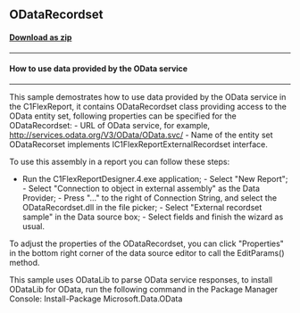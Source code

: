 ## ODataRecordset
#### [Download as zip](https://minhaskamal.github.io/DownGit/#/home?url=https://github.com/GrapeCity/ComponentOne-WinForms-Samples/tree/master/NetFramework\FlexReport\CS\ODataDataSource)
____
#### How to use data provided by the OData service
____
This sample demostrates how to use data provided by the OData service in the C1FlexReport, it contains ODataRecordset class providing access to the OData entity set, following properties can be specified for the ODataRecordset: - URL of OData service, for example, http://services.odata.org/V3/OData/OData.svc/ - Name of the entity set ODataRecorset implements IC1FlexReportExternalRecordset interface. 

To use this assembly in a report you can follow these steps: 

- Run the C1FlexReportDesigner.4.exe application; - Select "New Report"; - Select "Connection to object in external assembly" as the Data Provider; - Press "..." to the right of Connection String, and select the ODataRecordset.dll in the file picker; - Select "External recordset sample" in the Data source box; - Select fields and finish the wizard as usual. 

To adjust the properties of the ODataRecordset, you can click "Properties" in the bottom right corner of the data source editor to call the EditParams() method. 

This sample uses ODataLib to parse OData service responses, to install ODataLib for OData, run the following command in the Package Manager Console: Install-Package Microsoft.Data.OData 